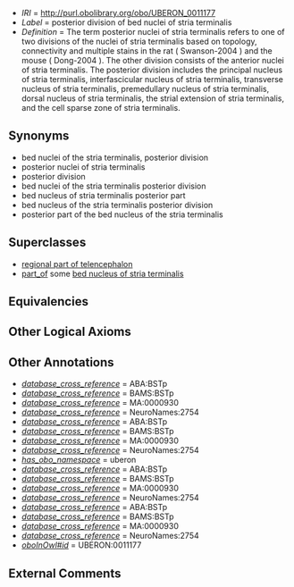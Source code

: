  * *IRI* = http://purl.obolibrary.org/obo/UBERON_0011177
 * *Label* = posterior division of bed nuclei of stria terminalis
 * *Definition* = The term posterior nuclei of stria terminalis refers to one of two divisions of the nuclei of stria terminalis based on topology, connectivity and multiple stains in the rat ( Swanson-2004 ) and the mouse ( Dong-2004 ). The other division consists of the anterior nuclei of stria terminalis. The posterior division includes the principal nucleus of stria terminalis, interfascicular nucleus of stria terminalis, transverse nucleus of stria terminalis, premedullary nucleus of stria terminalis, dorsal nucleus of stria terminalis, the strial extension of stria terminalis, and the cell sparse zone of stria terminalis.

## Synonyms

 * bed nuclei of the stria terminalis, posterior division
 * posterior nuclei of stria terminalis
 * posterior division
 * bed nuclei of the stria terminalis posterior division
 * bed nucleus of stria terminalis posterior part
 * bed nucleus of the stria terminalis posterior division
 * posterior part of the bed nucleus of the stria terminalis

## Superclasses

 * [regional part of telencephalon](../../UBERON/91/UBERON_0002791.md)
 * [part_of](../../BFO/50/BFO_0000050.md) some [bed nucleus of stria terminalis](../../UBERON/80/UBERON_0001880.md)

## Equivalencies


## Other Logical Axioms


## Other Annotations

 * *[database_cross_reference](../../ef/oboInOwl#hasDbXref.md)* = ABA:BSTp
 * *[database_cross_reference](../../ef/oboInOwl#hasDbXref.md)* = BAMS:BSTp
 * *[database_cross_reference](../../ef/oboInOwl#hasDbXref.md)* = MA:0000930
 * *[database_cross_reference](../../ef/oboInOwl#hasDbXref.md)* = NeuroNames:2754
 * *[database_cross_reference](../../ef/oboInOwl#hasDbXref.md)* = ABA:BSTp
 * *[database_cross_reference](../../ef/oboInOwl#hasDbXref.md)* = BAMS:BSTp
 * *[database_cross_reference](../../ef/oboInOwl#hasDbXref.md)* = MA:0000930
 * *[database_cross_reference](../../ef/oboInOwl#hasDbXref.md)* = NeuroNames:2754
 * *[has_obo_namespace](../../ce/oboInOwl#hasOBONamespace.md)* = uberon
 * *[database_cross_reference](../../ef/oboInOwl#hasDbXref.md)* = ABA:BSTp
 * *[database_cross_reference](../../ef/oboInOwl#hasDbXref.md)* = BAMS:BSTp
 * *[database_cross_reference](../../ef/oboInOwl#hasDbXref.md)* = MA:0000930
 * *[database_cross_reference](../../ef/oboInOwl#hasDbXref.md)* = NeuroNames:2754
 * *[database_cross_reference](../../ef/oboInOwl#hasDbXref.md)* = ABA:BSTp
 * *[database_cross_reference](../../ef/oboInOwl#hasDbXref.md)* = BAMS:BSTp
 * *[database_cross_reference](../../ef/oboInOwl#hasDbXref.md)* = MA:0000930
 * *[database_cross_reference](../../ef/oboInOwl#hasDbXref.md)* = NeuroNames:2754
 * *[oboInOwl#id](../../id/oboInOwl#id.md)* = UBERON:0011177

## External Comments

